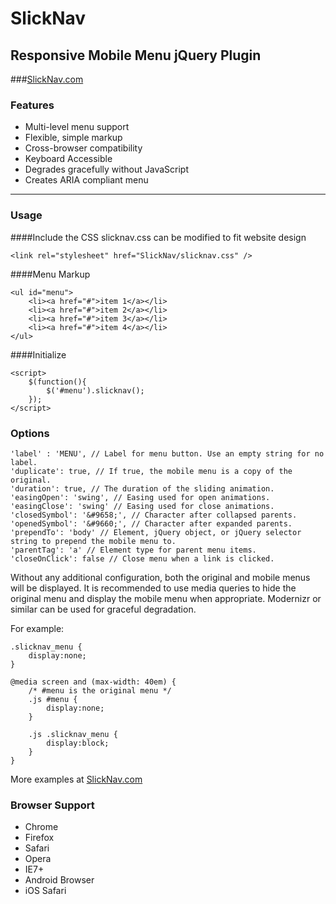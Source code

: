 # SlickNav
## Responsive Mobile Menu jQuery Plugin

###[SlickNav.com](http://slicknav.com)

### Features
* Multi-level menu support
* Flexible, simple markup
* Cross-browser compatibility
* Keyboard Accessible
* Degrades gracefully without JavaScript
* Creates ARIA compliant menu

* * *
### Usage

####Include the CSS
slicknav.css can be modified to fit website design

    <link rel="stylesheet" href="SlickNav/slicknav.css" />

####Menu Markup

    <ul id="menu">
        <li><a href="#">item 1</a></li>
        <li><a href="#">item 2</a></li>
    	<li><a href="#">item 3</a></li>
    	<li><a href="#">item 4</a></li>
    </ul>
####Initialize

	<script>
		$(function(){
			$('#menu').slicknav();
		});
	</script>	

### Options
	'label' : 'MENU', // Label for menu button. Use an empty string for no label.
	'duplicate': true, // If true, the mobile menu is a copy of the original.
	'duration': true, // The duration of the sliding animation.
	'easingOpen': 'swing', // Easing used for open animations.
	'easingClose': 'swing' // Easing used for close animations.
	'closedSymbol': '&#9658;', // Character after collapsed parents.
	'openedSymbol': '&#9660;', // Character after expanded parents.
	'prependTo': 'body' // Element, jQuery object, or jQuery selector string to prepend the mobile menu to.
	'parentTag': 'a' // Element type for parent menu items.
	'closeOnClick': false // Close menu when a link is clicked.
    
Without any additional configuration, both the original and mobile menus will be displayed. It is recommended to use media queries to hide the original menu and display the mobile menu when appropriate. Modernizr or similar can be used for graceful degradation.

For example:

    .slicknav_menu {
        display:none;
    }
    
    @media screen and (max-width: 40em) {
    	/* #menu is the original menu */
    	.js #menu {
    		display:none;
    	}
    	
    	.js .slicknav_menu {
    		display:block;
    	}
    }

More examples at [SlickNav.com](http://slicknav.com)

### Browser Support
* Chrome
* Firefox
* Safari
* Opera
* IE7+
* Android Browser
* iOS Safari